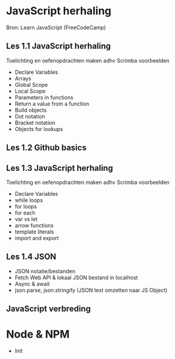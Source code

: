 # JavaScript herhaling
Bron: Learn JavaScript (FreeCodeCamp)

## Les 1.1 JavaScript herhaling
Toelichting en oefenopdrachten maken adhv Scrimba voorbeelden
- Declare Variables
- Arrays
- Global Scope
- Local Scope
- Parameters in functions
- Return a value from a function
- Build objects
- Dot notation
- Bracket notation
- Objects for lookups

## Les 1.2 Github basics

## Les 1.3 JavaScript herhaling
Toelichting en oefenopdrachten maken adhv Scrimba voorbeelden
- Declare Variables
- while loops
- for loops
- for each
- var vs let
- arrow functions
- template literals
- import and export

## Les 1.4 JSON 
- JSON notatie/bestanden
- Fetch Web API & lokaal JSON bestand in localhost
- Async & await
- json.parse, json.stringify (JSON text omzetten naar JS Object)



## JavaScript verbreding

# Node & NPM
- Init

